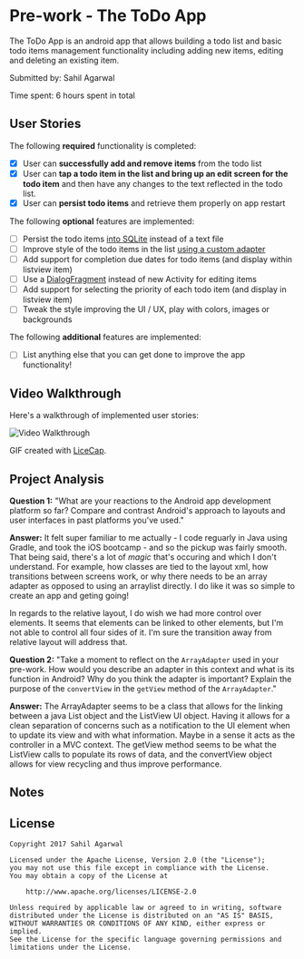 # Pre-work - The ToDo App

The ToDo App is an android app that allows building a todo list and basic todo items management functionality including adding new items, editing and deleting an existing item.

Submitted by: Sahil Agarwal

Time spent: 6 hours spent in total

## User Stories

The following **required** functionality is completed:

* [x] User can **successfully add and remove items** from the todo list
* [x] User can **tap a todo item in the list and bring up an edit screen for the todo item** and then have any changes to the text reflected in the todo list.
* [x] User can **persist todo items** and retrieve them properly on app restart

The following **optional** features are implemented:

* [ ] Persist the todo items [into SQLite](http://guides.codepath.com/android/Persisting-Data-to-the-Device#sqlite) instead of a text file
* [ ] Improve style of the todo items in the list [using a custom adapter](http://guides.codepath.com/android/Using-an-ArrayAdapter-with-ListView)
* [ ] Add support for completion due dates for todo items (and display within listview item)
* [ ] Use a [DialogFragment](http://guides.codepath.com/android/Using-DialogFragment) instead of new Activity for editing items
* [ ] Add support for selecting the priority of each todo item (and display in listview item)
* [ ] Tweak the style improving the UI / UX, play with colors, images or backgrounds

The following **additional** features are implemented:

* [ ] List anything else that you can get done to improve the app functionality!

## Video Walkthrough

Here's a walkthrough of implemented user stories:

<img src='http://i.imgur.com/ylS30Lv.gif' title='Video Walkthrough' width='' alt='Video Walkthrough' />

GIF created with [LiceCap](http://www.cockos.com/licecap/).

## Project Analysis

**Question 1:** "What are your reactions to the Android app development platform so far? Compare and contrast Android's approach to layouts and user interfaces in past platforms you've used."

**Answer:** It felt super familiar to me actually - I code reguarly in Java using Gradle, and took the iOS bootcamp - and so the pickup was fairly smooth. That being said, there's a lot of _magic_ that's occuring and which I don't understand. For example, how classes are tied to the layout xml, how transitions between screens work, or why there needs to be an array adapter as opposed to using an arraylist directly. I do like it was so simple to create an app and geting going!

In regards to the relative layout, I do wish we had more control over elements. It seems that elements can be linked to other elements, but I'm not able to control all four sides of it. I'm sure the transition away from relative layout will address that.

**Question 2:** "Take a moment to reflect on the `ArrayAdapter` used in your pre-work. How would you describe an adapter in this context and what is its function in Android? Why do you think the adapter is important? Explain the purpose of the `convertView` in the `getView` method of the `ArrayAdapter`."

**Answer:** The ArrayAdapter seems to be a class that allows for the linking between a java List object and the ListView UI object. Having it allows for a clean separation of concerns such as a notification to the UI element when to update its view and with what information. Maybe in a sense it acts as the controller in a MVC context. The getView method seems to be what the ListView calls to populate its rows of data, and the convertView object allows for view recycling and thus improve performance.

## Notes

## License

    Copyright 2017 Sahil Agarwal

    Licensed under the Apache License, Version 2.0 (the "License");
    you may not use this file except in compliance with the License.
    You may obtain a copy of the License at

        http://www.apache.org/licenses/LICENSE-2.0

    Unless required by applicable law or agreed to in writing, software
    distributed under the License is distributed on an "AS IS" BASIS,
    WITHOUT WARRANTIES OR CONDITIONS OF ANY KIND, either express or implied.
    See the License for the specific language governing permissions and
    limitations under the License.